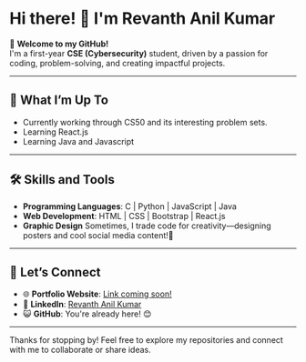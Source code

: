 # Hi there! 👋 I'm Revanth Anil Kumar  

🌟 **Welcome to my GitHub!**  
I'm a first-year **CSE (Cybersecurity)** student, driven by a passion for coding, problem-solving, and creating impactful projects.   

---

## 🎯 **What I’m Up To**  
- Currently working through CS50 and its interesting problem sets.
- Learning React.js
- Learning Java and Javascript

---

## 🛠️ **Skills and Tools**  
- **Programming Languages**: C | Python | JavaScript | Java
- **Web Development**: HTML | CSS | Bootstrap | React.js
- **Graphic Design** Sometimes, I trade code for creativity—designing posters and cool social media content!🎨 

---

##  🌟 **Let’s Connect**  
-  🌐 **Portfolio Website**: [Link coming soon!](#)  
-  💼 **LinkedIn**: [Revanth Anil Kumar](https://www.linkedin.com/in/revanth-anil-kumar/)  
-  😺 **GitHub**: You're already here! 😊  

---
Thanks for stopping by! Feel free to explore my repositories and connect with me to collaborate or share ideas.  
